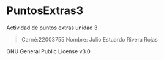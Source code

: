 # PuntosExtras3
Actividad de puntos extras unidad 3

>Carné:22003755
>Nombre: Julio Estuardo Rivera Rojas

GNU General Public License v3.0

